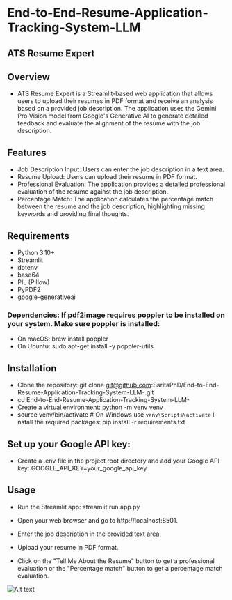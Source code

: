 # End-to-End-Resume-Application-Tracking-System-LLM

## ATS Resume Expert
## Overview
- ATS Resume Expert is a Streamlit-based web application that allows users to upload their resumes in PDF format and receive an analysis based on a provided job description. The application uses the Gemini Pro Vision model from Google's Generative AI to generate detailed feedback and evaluate the alignment of the resume with the job description.

## Features
- Job Description Input: Users can enter the job description in a text area.
- Resume Upload: Users can upload their resume in PDF format.
- Professional Evaluation: The application provides a detailed professional evaluation of the resume against the job description.
- Percentage Match: The application calculates the percentage match between the resume and the job description, highlighting missing keywords and providing final thoughts.

## Requirements
- Python 3.10+
- Streamlit
- dotenv
- base64
- PIL (Pillow)
- PyPDF2
- google-generativeai
### Dependencies: If pdf2image requires poppler to be installed on your system. Make sure poppler is installed:

- On macOS: brew install poppler
- On Ubuntu: sudo apt-get install -y poppler-utils

## Installation
- Clone the repository: git clone git@github.com:SaritaPhD/End-to-End-Resume-Application-Tracking-System-LLM-.git
- cd End-to-End-Resume-Application-Tracking-System-LLM-
- Create a virtual environment: python -m venv venv
- source venv/bin/activate  # On Windows use `venv\Scripts\activate`
I- nstall the required packages: pip install -r requirements.txt

## Set up your Google API key:
- Create a .env file in the project root directory and add your Google API key:
GOOGLE_API_KEY=your_google_api_key

## Usage
- Run the Streamlit app: streamlit run app.py
- Open your web browser and go to http://localhost:8501.

- Enter the job description in the provided text area.

- Upload your resume in PDF format.

- Click on the "Tell Me About the Resume" button to get a professional evaluation or the "Percentage match" button to get a percentage match evaluation.


![Alt text](<Screenshot 2024-07-25 at 5.22.19 PM.png>)